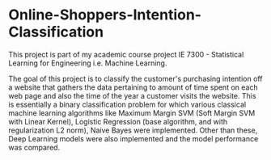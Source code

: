 # Online-Shoppers-Intention-Classification

This project is part of my academic course project IE 7300 - Statistical Learning for Engineering i.e. Machine Learning.

The goal of this project is to classify the customer's purchasing intention off a website that gathers the data pertaining to amount of time spent on each web page and also the time of the year a customer visits the website. This is essentially a binary classification problem for which various classical machine learning algorithms like Maximum Margin SVM (Soft Margin SVM with Linear Kernel), Logistic Regression (base algorithm, and with regularization L2 norm), Naive Bayes were implemented. Other than these, Deep Learning models were also implemented and the model performance was compared.
